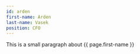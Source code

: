 ```yaml
---
id: arden
first-name: Arden
last-name: Vasek
position: CFO
---
```


This is a small paragraph about {{ page.first-name }}